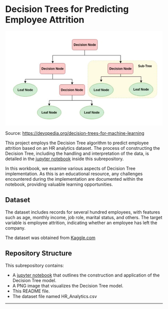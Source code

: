 # Decision Trees for Predicting Employee Attrition

![Decision Tree Model](Decision_Trees.png)

Source: https://devopedia.org/decision-trees-for-machine-learning

This project employs the Decision Tree algorithm to predict employee attrition based on an HR analytics dataset. The process of constructing the Decision Tree, including the handling and interpretation of the data, is detailed in the [jupyter notebook](Decision_Trees_HR_Attrition.ipynb) inside this subrepository.

In this workbook, we examine various aspects of Decision Tree implementation. As this is an educational resource, any challenges encountered during the implementation are documented within the notebook, providing valuable learning opportunities.

## Dataset
The dataset includes records for several hundred employees, with features such as age, monthly income, job role, marital status, and others. The target variable is employee attrition, indicating whether an employee has left the company.

The dataset was obtained from [Kaggle.com](https://www.kaggle.com/code/senbagaraman/hr-analysis-imbalanced-dataset)

## Repository Structure
This subrepository contains:
* A [jupyter notebook](Decision_Trees_HR_Attrition.ipynb) that outlines the construction and application of the Decision Tree model.
* A PNG image that visualizes the Decision Tree model.
* This README file.
* The dataset file named HR_Analytics.csv

---